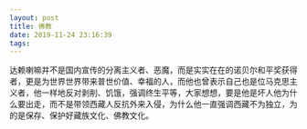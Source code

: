 ```yaml
---
layout: post
title: 佛教
date: 2019-11-24 23:16:39
tags:
---
```

达赖喇嘛并不是国内宣传的分离主义者、恶魔，而是实实在在的诺贝尔和平奖获得者，更是为世界世界带来普世价值、幸福的人，而他也曾表示自己也是位马克思主义者，他一样地反对剥削、饥饿，强调终生平等，大家想想，要是他是坏人他为什么要出走，而不是带领西藏人反抗外来入侵，为什么他一直强调西藏不为独立，为的是保存、保护好藏族文化、佛教文化。
